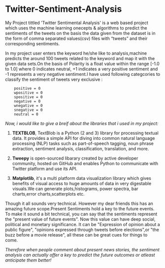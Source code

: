 # Twitter-Sentiment-Analysis
My Project tittled 'Twitter Sentimental Analysis' is a web based project which uses the machine learning onecepts & algorithms to predict the sentiments of the tweets on the basis the data given from the dataset is in the form of comma separated values(csv) files with “tweets” and their corresponding sentiments. 

In my project user enters the keyword he/she like to analysis,machine predicts the around 100 tweets related to the keyword and map it with the given 
data sets.On the basis of Polarity is a float value within the range [-1.0 to 1.0] where 0 indicates neutral, +1 indicates a very positive sentiment and -1 represents a very negative sentiment.I have used following categcories  to classify the sentiment of tweets very exclusive :

        positive = 0
        wpositive = 0
        spositive = 0
        negative = 0
        wnegative = 0
        snegative = 0
        neutral = 0

*Now, i would like to give a breif about the libraries that i used in my project:*

1) **TEXTBLOB**, TextBlob is a Python (2 and 3) library for processing textual data. It provides a simple API for diving into 
common natural language processing (NLP) tasks such as part-of-speech tagging, noun phrase extraction, sentiment analysis, classification, 
translation, and more.

2) **Tweepy** is open-sourced libarary created by active developer community, hosted on GitHub and enables Python to communicate with Twitter platform and 
use its API.

3) **Matplotlib**, it's a multi platform data visualization library which gives benefits of visual access to huge amounts of data in very digestable visuals.We can generate plots,histograms, power spectra, bar charts,error charts,scatterplots etc.

Though it all sounds very technical. However my dear friends this has an amazing future scope.Present Sentiments hold a key to the future events. To make it sound a bit technical, you can say that the sentiments represent the "present value of future events".  Now this value can have deep social, political and monetary significance. It can be "Expression of opinion about a public figure", "opinions expressed through tweets before elections",or "the buzz before a movie release", all these can be great cues for things to come. 

*Therefore when people comment about present news stories, the sentiment analysis can actually offer a key to predict the future outcomes
 or atleast anticipate them better!*
